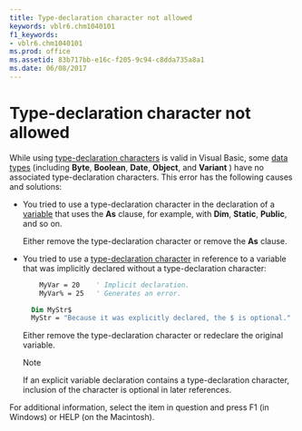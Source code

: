 ```yaml
---
title: Type-declaration character not allowed
keywords: vblr6.chm1040101
f1_keywords:
- vblr6.chm1040101
ms.prod: office
ms.assetid: 83b717bb-e16c-f205-9c94-c8dda735a8a1
ms.date: 06/08/2017
---
```



# Type-declaration character not allowed

While using [type-declaration characters](vbe-glossary.md) is valid in Visual Basic, some [data types](vbe-glossary.md) (including **Byte**, **Boolean**, **Date**, **Object**, and **Variant** ) have no associated type-declaration characters. This error has the following causes and solutions:

- You tried to use a type-declaration character in the declaration of a [variable](vbe-glossary.md) that uses the **As** clause, for example, with **Dim**, **Static**, **Public**, and so on.
    
  Either remove the type-declaration character or remove the **As** clause.
    
- You tried to use a [type-declaration character](vbe-glossary.md) in reference to a variable that was implicitly declared without a type-declaration character:
    
  ```vb
      MyVar = 20    ' Implicit declaration. 
      MyVar% = 25   ' Generates an error. 
  ```

  ```vb
    Dim MyStr$  
    MyStr = "Because it was explicitly declared, the $ is optional." 
  ```

  Either remove the type-declaration character or redeclare the original variable.
    
  > [!NOTE] 
  > If an explicit variable declaration contains a type-declaration character, inclusion of the character is optional in later references. 

For additional information, select the item in question and press F1 (in Windows) or HELP (on the Macintosh).

